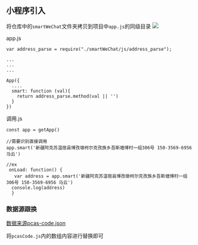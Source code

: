
## 小程序引入

将仓库中的```smartWeChat```文件夹拷贝到项目中```app.js```的同级目录
![](https://i.loli.net/2020/04/15/g5Ch7mHfkIyN6DG.jpg)

app.js
```
var address_parse = require("./smartWeChat/js/address_parse");

...
...
...

App({
  ....
  smart: function (val){
    return address_parse.method(val || '')
  }
})

```

调用.js
```
const app = getApp()

//需要识别直接调用
app.smart('新疆阿克苏温宿县博孜墩柯尔克孜族乡吾斯塘博村一组306号 150-3569-6956 马云')

//ex
 onLoad: function() {
   var address = app.smart('新疆阿克苏温宿县博孜墩柯尔克孜族乡吾斯塘博村一组306号 150-3569-6956 马云')
  console.log(address)
  }

```
### 数据源跟换
[数据来源pcas-code.json](https://github.com/modood/Administrative-divisions-of-China/blob/master/dist/pcas-code.json)

将```pcasCode.js```内的数组内容进行替换即可
